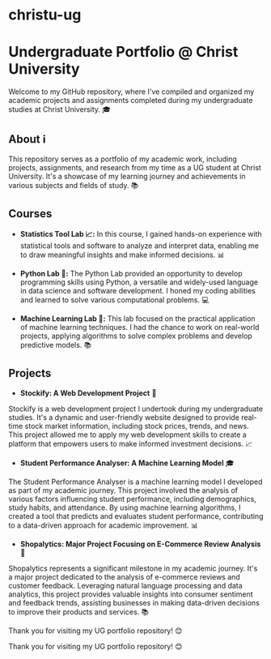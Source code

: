 # christu-ug
# Undergraduate Portfolio @ Christ University

Welcome to my GitHub repository, where I've compiled and organized my academic projects and assignments completed during my undergraduate studies at Christ University. 🎓

## About ℹ️

This repository serves as a portfolio of my academic work, including projects, assignments, and research from my time as a UG student at Christ University. It's a showcase of my learning journey and achievements in various subjects and fields of study. 📚

## Courses

- **Statistics Tool Lab 📈:** In this course, I gained hands-on experience with statistical tools and software to analyze and interpret data, enabling me to draw meaningful insights and make informed decisions. 📊

- **Python Lab 🐍:** The Python Lab provided an opportunity to develop programming skills using Python, a versatile and widely-used language in data science and software development. I honed my coding abilities and learned to solve various computational problems. 💻

- **Machine Learning Lab 🤖:** This lab focused on the practical application of machine learning techniques. I had the chance to work on real-world projects, applying algorithms to solve complex problems and develop predictive models. 📚

## Projects
- **Stockify: A Web Development Project** 💼

Stockify is a web development project I undertook during my undergraduate studies. It's a dynamic and user-friendly website designed to provide real-time stock market information, including stock prices, trends, and news. This project allowed me to apply my web development skills to create a platform that empowers users to make informed investment decisions. 📈

- **Student Performance Analyser: A Machine Learning Model** 🎓

The Student Performance Analyser is a machine learning model I developed as part of my academic journey. This project involved the analysis of various factors influencing student performance, including demographics, study habits, and attendance. By using machine learning algorithms, I created a tool that predicts and evaluates student performance, contributing to a data-driven approach for academic improvement. 📊

- **Shopalytics: Major Project Focusing on E-Commerce Review Analysis** 🛒

Shopalytics represents a significant milestone in my academic journey. It's a major project dedicated to the analysis of e-commerce reviews and customer feedback. Leveraging natural language processing and data analytics, this project provides valuable insights into consumer sentiment and feedback trends, assisting businesses in making data-driven decisions to improve their products and services. 📚

Thank you for visiting my UG portfolio repository! 😊
  
Thank you for visiting my UG portfolio repository! 😊
